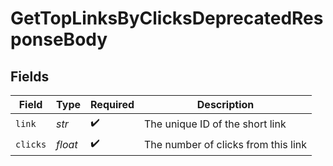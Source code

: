 # GetTopLinksByClicksDeprecatedResponseBody


## Fields

| Field                               | Type                                | Required                            | Description                         |
| ----------------------------------- | ----------------------------------- | ----------------------------------- | ----------------------------------- |
| `link`                              | *str*                               | :heavy_check_mark:                  | The unique ID of the short link     |
| `clicks`                            | *float*                             | :heavy_check_mark:                  | The number of clicks from this link |